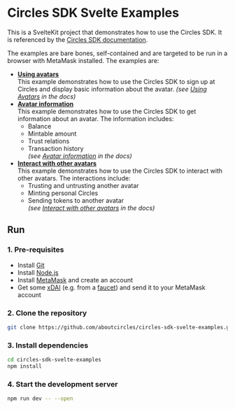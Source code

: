 # Circles SDK Svelte Examples

This is a SvelteKit project that demonstrates how to use the Circles SDK. It is referenced by the [Circles SDK documentation](https://docs.aboutcircles.com/developer-docs/circles-sdk-overview).

The examples are bare bones, self-contained and are targeted to be run in a browser with MetaMask installed. The examples are:
* **[Using avatars](./src/routes/using-avatars/+page.svelte)**  
  This example demonstrates how to use the Circles SDK to sign up at Circles and display basic information about the avatar. _(see [Using Avatars](https://docs.aboutcircles.com/developer-docs/getting-started-with-the-sdk/creating-an-avatar) in the docs)_
* **[Avatar information](./src/routes/avatar-information/+page.svelte)**  
  This example demonstrates how to use the Circles SDK to get information about an avatar. The information includes:
  * Balance
  * Mintable amount
  * Trust relations
  * Transaction history    
  _(see [Avatar information](https://docs.aboutcircles.com/developer-docs/getting-started-with-the-sdk/creating-an-avatar/avatar-information) in the docs)_
* **[Interact with other avatars](./src/routes/interact-with-other-avatars/+page.svelte)**  
  This example demonstrates how to use the Circles SDK to interact with other avatars. The interactions include:
  * Trusting and untrusting another avatar
  * Minting personal Circles
  * Sending tokens to another avatar  
  _(see [Interact with other avatars](https://docs.aboutcircles.com/developer-docs/getting-started-with-the-sdk/creating-an-avatar/interact-with-other-avatars) in the docs)_

## Run

### 1. Pre-requisites
* Install [Git](https://git-scm.com/downloads)
* Install [Node.js](https://nodejs.org/en/download/)
* Install [MetaMask](https://metamask.io/download/) and create an account
* Get some [xDAI](https://docs.gnosischain.com/about/tokens/xdai) (e.g. from a [faucet](https://docs.gnosischain.com/tools/Faucets)) and send it to your MetaMask account
### 2. Clone the repository
```bash
git clone https://github.com/aboutcircles/circles-sdk-svelte-examples.git
```

### 3. Install dependencies
```bash
cd circles-sdk-svelte-examples
npm install
```

### 4. Start the development server
```bash
npm run dev -- --open
```
